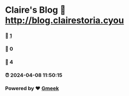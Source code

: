 # Claire's Blog :link: http://blog.clairestoria.cyou 
### :page_facing_up: [1](http://blog.clairestoria.cyou/tag.html) 
### :speech_balloon: 0 
### :hibiscus: 4 
### :alarm_clock: 2024-04-08 11:50:15 
### Powered by :heart: [Gmeek](https://github.com/Meekdai/Gmeek)
